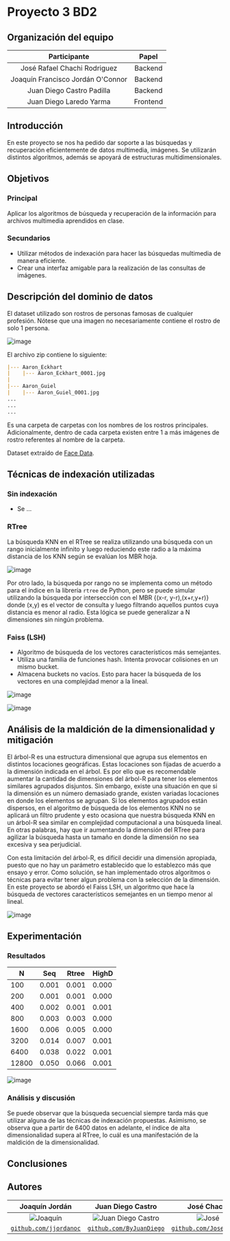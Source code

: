 # Proyecto 3 BD2

## Organización del equipo

|            Participante             |   Papel   |
|:-----------------------------------:|:---------:|
|  José Rafael Chachi Rodriguez       |  Backend  |
|    Joaquín Francisco Jordán O'Connor|  Backend  |
|     Juan Diego Castro Padilla       |  Backend |
|   Juan Diego Laredo Yarma           | Frontend  |

## Introducción 
En este proyecto se nos ha pedido dar soporte a las búsquedas y recuperación eficientemente de datos multimedia, imágenes. Se utilizarán distintos algoritmos, además se apoyará de estructuras multidimensionales.

## Objetivos
### Principal
Aplicar los algoritmos de búsqueda y recuperación de la información para archivos multimedia aprendidos en clase.
### Secundarios
- Utilizar métodos de indexación para hacer las búsquedas multimedia de manera eficiente.
- Crear una interfaz amigable para la realización de las consultas de imágenes.


## Descripción del dominio de datos
El dataset utilizado son rostros de personas famosas de cualquier profesión. Nótese que una imagen no necesariamente contiene el rostro de solo 1 persona.

![image](https://github.com/ByJuanDiego/db2-project-3/assets/83974741/2687074e-0723-47b9-b174-81747e8166f0)

El archivo zip contiene lo siguiente:

```markdown
|--- Aaron_Eckhart
|    |--- Aaron_Eckhart_0001.jpg
|
|--- Aaron_Guiel
|    |--- Aaron_Guiel_0001.jpg
...
...
...
```
Es una carpeta de carpetas con los nombres de los rostros principales. Adicionalmente, dentro de cada carpeta existen entre 1 a más imágenes de rostro referentes al nombre de la carpeta.

Dataset extraído de [Face Data](http://vis-www.cs.umass.edu/lfw/).

## Técnicas de indexación utilizadas

### Sin indexación
- Se ...

### RTree

La búsqueda KNN en el RTree se realiza utilizando una búsqueda con un rango inicialmente infinito y luego reduciendo este radio a la máxima distancia de los KNN según se evalúan los MBR hoja.

![image](https://github.com/ByJuanDiego/db2-project-3/assets/83974213/3d8ebbed-ec33-46d5-a7dd-97b34148e7d5)

Por otro lado, la búsqueda por rango no se implementa como un método para el índice en la librería `rtree` de Python, pero se puede simular utilizando la búsqueda por intersección con el MBR {(x-r, y-r),(x+r,y+r)} donde (x,y) es el vector de consulta y luego filtrando aquellos puntos cuya distancia es menor al radio. Esta lógica se puede generalizar a N dimensiones sin ningún problema. 

### Faiss (LSH)
- Algoritmo de búsqueda de los vectores característicos más semejantes.
- Utiliza una familia de funciones hash. Intenta provocar colisiones en un mismo bucket.
- Almacena buckets no vacíos. Esto para hacer la búsqueda de los vectores en una complejidad menor a la lineal.

![image](https://github.com/ByJuanDiego/db2-project-3/assets/83974741/2835ae34-c6c8-435e-b447-933368f8f6b6)

![image](https://github.com/ByJuanDiego/db2-project-3/assets/83974741/2a3b1fb5-6bc8-477b-8f39-c02f12bd639b)


## Análisis de la maldición de la dimensionalidad y mitigación

El árbol-R es una estructura dimensional que agrupa sus elementos en distintos locaciones geográficas. Estas locaciones son fijadas de acuerdo a la dimensión indicada en el árbol. Es por ello que es recomendable
aumentar la cantidad de dimensiones del árbol-R para tener los elementos similares agrupados disjuntos. Sin embargo, existe una situación en que si la dimensión es un número demasiado grande, existen variadas locaciones en donde los elementos se agrupan. Si los elementos agrupados están dispersos, en el algoritmo de búsqueda de los elementos KNN no se aplicará un filtro prudente y esto ocasiona que nuestra búsqueda KNN en un
árbol-R sea similar en complejidad computacional a una búsqueda lineal. En otras palabras, hay que ir aumentando la dimensión del RTree para agilizar la búsqueda hasta un tamaño en donde la dimensión no sea excesiva y sea perjudicial.

Con esta limitación del árbol-R, es difícil decidir una dimensión apropiada, puesto que no hay un parámetro establecido que lo establezco más que ensayo y error. Como solución, se han implementado otros algoritmos o técnicas para evitar tener algun problema con la selección de la dimensión. En este proyecto se abordó el Faiss LSH, un algoritmo que hace la búsqueda de vectores característicos semejantes en un tiempo menor al lineal.

![image](https://github.com/ByJuanDiego/db2-project-3/assets/83974741/e03f9aba-9e23-48fd-8ebd-d2af200401d8)

## Experimentación

### Resultados

| N     | Seq   | Rtree | HighD |
| ----- | ----- | ----- | ----- |
| 100   | 0.001 | 0.001 | 0.000 |
| 200   | 0.001 | 0.001 | 0.000 |
| 400   | 0.002 | 0.001 | 0.001 |
| 800   | 0.003 | 0.003 | 0.000 |
| 1600  | 0.006 | 0.005 | 0.000 |
| 3200  | 0.014 | 0.007 | 0.001 |
| 6400  | 0.038 | 0.022 | 0.001 |
| 12800 | 0.050 | 0.066 | 0.001 |

![image](https://github.com/ByJuanDiego/db2-project-3/assets/83974213/c41c9aca-e74d-4e57-b768-92264013cfb2)


### Análisis y discusión

Se puede observar que la búsqueda secuencial siempre tarda más que utilizar alguna de las técnicas de indexación propuestas. Asimismo, se observa que a partir de 6400 datos en adelante, el índice de alta dimensionalidad supera al RTree, lo cuál es una manifestación de la maldición de la dimensionalidad.

## Conclusiones



## Autores

|                     **Joaquín Jordán**                   |                                 **Juan Diego Castro**                                 |                       **José Chachi**                     |  **Juan Diego Laredo** |
|:---------------------------------------------------------------------------------:|:-------------------------------------------------------------------------------------:|:-----------------------------------------------------------------------------------:|:----:|
|           ![Joaquín](https://avatars.githubusercontent.com/u/83974213)            |      ![Juan Diego Castro](https://avatars.githubusercontent.com/u/79115974?v=4)       |              ![José](https://avatars.githubusercontent.com/u/83974741)              | ![Juan Diego Laredo](https://avatars.githubusercontent.com/u/68095284?v=4) |                                             
| <a href="https://github.com/jjordanoc" target="_blank">`github.com/jjordanoc`</a> | <a href="https://github.com/ByJuanDiego" target="_blank">`github.com/ByJuanDiego`</a> | <a href="https://github.com/JoseChachi" target="_blank">`github.com/JoseChachi`</a> | <a href="https://github.com/DarKNeSsJuaN25" target="_blank">`github.com/DarkNeSsJuaN25`</a>|
